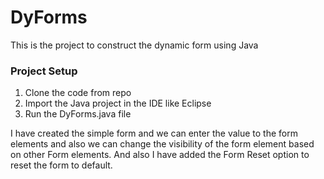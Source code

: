 # DyForms
This is the project to construct the dynamic form using Java

### Project Setup

1. Clone the code from repo
2. Import the Java project in the IDE like Eclipse
3. Run the DyForms.java file

I have created the simple form and we can enter the value to the form elements and also we can change the visibility of the form element based on other Form elements.
And also I have added the Form Reset option to reset the form to default.

